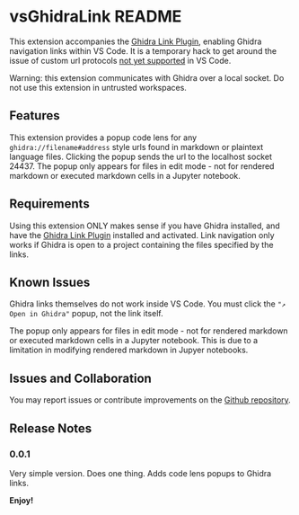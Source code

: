# vsGhidraLink README

This extension accompanies the [Ghidra Link Plugin](https://github.com/ErikUmble/GhidraLinkPlugin), enabling Ghidra navigation links within VS Code. It is a temporary hack to get around the issue of custom url protocols [not yet supported](https://github.com/microsoft/vscode/issues/133278) in VS Code.

Warning: this extension communicates with Ghidra over a local socket. Do not use this extension in untrusted workspaces.

## Features

This extension provides a popup code lens for any `ghidra://filename#address` style urls found in markdown or plaintext language files. Clicking the popup sends the url to the localhost socket 24437. The popup only appears for files in edit mode - not for rendered markdown or executed markdown cells in a Jupyter notebook.


## Requirements

Using this extension ONLY makes sense if you have Ghidra installed, and have the [Ghidra Link Plugin](https://github.com/ErikUmble/GhidraLinkPlugin) installed and activated. Link navigation only works if Ghidra is open to a project containing the files specified by the links.


## Known Issues

Ghidra links themselves do not work inside VS Code. You must click the `"↗️ Open in Ghidra"` popup, not the link itself.

The popup only appears for files in edit mode - not for rendered markdown or executed markdown cells in a Jupyter notebook. This is due to a limitation in modifying rendered markdown in Jupyer notebooks. 

## Issues and Collaboration
You may report issues or contribute improvements on the [Github repository](https://github.com/ErikUmble/VSGhidraLink).

## Release Notes

### 0.0.1

Very simple version. Does one thing. Adds code lens popups to Ghidra links. 


**Enjoy!**
